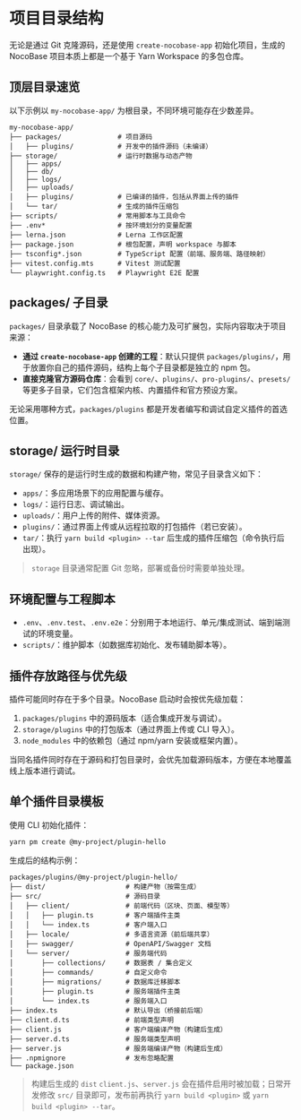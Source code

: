 # 项目目录结构

无论是通过 Git 克隆源码，还是使用 `create-nocobase-app` 初始化项目，生成的 NocoBase 项目本质上都是一个基于 Yarn Workspace 的多包仓库。

## 顶层目录速览

以下示例以 `my-nocobase-app/` 为根目录，不同环境可能存在少数差异。

```text
my-nocobase-app/
├── packages/              # 项目源码
│   ├── plugins/           # 开发中的插件源码（未编译）
├── storage/               # 运行时数据与动态产物
│   ├── apps/
│   ├── db/
│   ├── logs/
│   ├── uploads/
│   ├── plugins/           # 已编译的插件，包括从界面上传的插件
│   └── tar/               # 生成的插件压缩包
├── scripts/               # 常用脚本与工具命令
├── .env*                  # 按环境划分的变量配置
├── lerna.json             # Lerna 工作区配置
├── package.json           # 根包配置，声明 workspace 与脚本
├── tsconfig*.json         # TypeScript 配置（前端、服务端、路径映射）
├── vitest.config.mts      # Vitest 测试配置
└── playwright.config.ts   # Playwright E2E 配置
```

## packages/ 子目录

`packages/` 目录承载了 NocoBase 的核心能力及可扩展包，实际内容取决于项目来源：

- **通过 `create-nocobase-app` 创建的工程**：默认只提供 `packages/plugins/`，用于放置你自己的插件源码，结构上每个子目录都是独立的 npm 包。
- **直接克隆官方源码仓库**：会看到 `core/`、`plugins/`、`pro-plugins/`、`presets/` 等更多子目录，它们包含框架内核、内置插件和官方预设方案。

无论采用哪种方式，`packages/plugins` 都是开发者编写和调试自定义插件的首选位置。

## storage/ 运行时目录

`storage/` 保存的是运行时生成的数据和构建产物，常见子目录含义如下：

- `apps/`：多应用场景下的应用配置与缓存。
- `logs/`：运行日志、调试输出。
- `uploads/`：用户上传的附件、媒体资源。
- `plugins/`：通过界面上传或从远程拉取的打包插件（若已安装）。
- `tar/`：执行 `yarn build <plugin> --tar` 后生成的插件压缩包（命令执行后出现）。

> `storage` 目录通常配置 Git 忽略，部署或备份时需要单独处理。

## 环境配置与工程脚本

- `.env`、`.env.test`、`.env.e2e`：分别用于本地运行、单元/集成测试、端到端测试的环境变量。
- `scripts/`：维护脚本（如数据库初始化、发布辅助脚本等）。

## 插件存放路径与优先级

插件可能同时存在于多个目录。NocoBase 启动时会按优先级加载：

1. `packages/plugins` 中的源码版本（适合集成开发与调试）。
2. `storage/plugins` 中的打包版本（通过界面上传或 CLI 导入）。
3. `node_modules` 中的依赖包（通过 npm/yarn 安装或框架内置）。

当同名插件同时存在于源码和打包目录时，会优先加载源码版本，方便在本地覆盖线上版本进行调试。

## 单个插件目录模板

使用 CLI 初始化插件：

```bash
yarn pm create @my-project/plugin-hello
```

生成后的结构示例：

```text
packages/plugins/@my-project/plugin-hello/
├── dist/                    # 构建产物（按需生成）
├── src/                     # 源码目录
│   ├── client/              # 前端代码（区块、页面、模型等）
│   │   ├── plugin.ts        # 客户端插件主类
│   │   └── index.ts         # 客户端入口
│   ├── locale/              # 多语言资源（前后端共享）
│   ├── swagger/             # OpenAPI/Swagger 文档
│   └── server/              # 服务端代码
│       ├── collections/     # 数据表 / 集合定义
│       ├── commands/        # 自定义命令
│       ├── migrations/      # 数据库迁移脚本
│       ├── plugin.ts        # 服务端插件主类
│       └── index.ts         # 服务端入口
├── index.ts                 # 默认导出（桥接前后端）
├── client.d.ts              # 前端类型声明
├── client.js                # 客户端编译产物（构建后生成）
├── server.d.ts              # 服务端类型声明
├── server.js                # 服务端编译产物（构建后生成）
├── .npmignore               # 发布忽略配置
└── package.json
```

> 构建后生成的 `dist` `client.js`、`server.js` 会在插件启用时被加载；日常开发修改 `src/` 目录即可，发布前再执行 `yarn build <plugin>` 或 `yarn build <plugin> --tar`。
